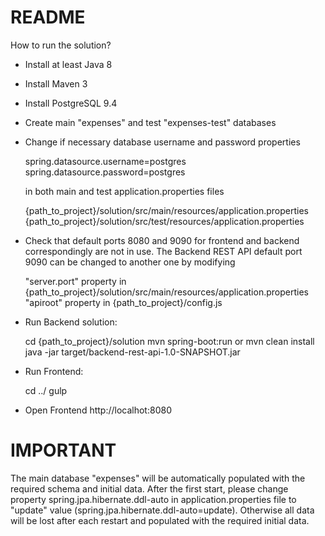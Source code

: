 README
====
How to run the solution?

* Install at least Java 8
* Install Maven 3
* Install PostgreSQL 9.4
* Create main "expenses" and test "expenses-test" databases
* Change if necessary database username and password properties
    
    spring.datasource.username=postgres
    spring.datasource.password=postgres

  in both main and test application.properties files

    {path_to_project}/solution/src/main/resources/application.properties
    {path_to_project}/solution/src/test/resources/application.properties
 
* Check that default ports 8080 and 9090 for frontend and backend correspondingly are not in use. 
  The Backend REST API default port 9090 can be changed to another one by modifying
  
	"server.port" property in {path_to_project}/solution/src/main/resources/application.properties
	"apiroot" property in {path_to_project}/config.js
	
* Run Backend solution:

	cd {path_to_project}/solution
	mvn spring-boot:run
	or
	mvn clean install
	java -jar target/backend-rest-api-1.0-SNAPSHOT.jar
	
* Run Frontend:

	cd ../
	gulp
	
* Open Frontend
	http://localhot:8080

IMPORTANT
====
The main database "expenses" will be automatically populated with the required schema and initial data. 
After the first start, please change property spring.jpa.hibernate.ddl-auto in application.properties file to 
"update" value (spring.jpa.hibernate.ddl-auto=update). 
Otherwise all data will be lost after each restart and populated with the required initial data.